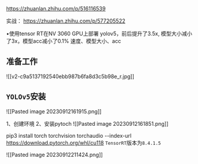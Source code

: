 https://zhuanlan.zhihu.com/p/516116539

实战：
https://zhuanlan.zhihu.com/p/577205522

•使用tensor RT在NV 3060 GPU上部署 yolov5，前后提升了3.5x, 模型大小减小了3x，模型acc减小了0.1%
速度、模型大小、acc
## 准备工作
![[v2-c9a5137192540ebb987b6fa8d3c5b98e_r.jpg]]



## `YOLOv5`安装
![[Pasted image 20230912161915.png]]

1、创建环境
2、安装pytoch
![[Pasted image 20230912161851.png]]

pip3 install torch torchvision torchaudio --index-url https://download.pytorch.org/whl/cu118
`TensorRT`版本为`8.4.1.5`




![[Pasted image 20230912211424.png]]